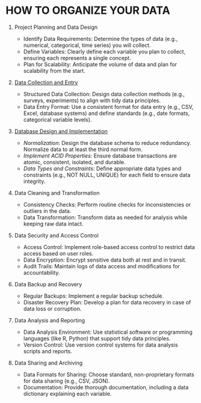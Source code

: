 # HOW TO ORGANIZE YOUR DATA

1. Project Planning and Data Design

    * Identify Data Requirements: Determine the types of data (e.g., numerical, categorical, time series) you will collect.
    * Define Variables: Clearly define each variable you plan to collect, ensuring each represents a single concept.
    * Plan for Scalability: Anticipate the volume of data and plan for scalability from the start.

2. [Data Collection and Entry](data_collection_entry.md)

    * Structured Data Collection: Design data collection methods (e.g., surveys, experiments) to align with tidy data principles.
    * Data Entry Format: Use a consistent format for data entry (e.g., CSV, Excel, database systems) and define standards (e.g., date formats, categorical variable levels).

3. [Database Design and Implementation](database_design.md)

    * _Normalization_: Design the database schema to reduce redundancy. Normalize data to at least the third normal form.
    * _Implement ACID Properties_: Ensure database transactions are atomic, consistent, isolated, and durable.
    * _Data Types and Constraints_: Define appropriate data types and constraints (e.g., NOT NULL, UNIQUE) for each field to ensure data integrity.

4. Data Cleaning and Transformation

    * Consistency Checks: Perform routine checks for inconsistencies or outliers in the data.
    * Data Transformation: Transform data as needed for analysis while keeping raw data intact.

5. Data Security and Access Control

    * Access Control: Implement role-based access control to restrict data access based on user roles.
    * Data Encryption: Encrypt sensitive data both at rest and in transit.
    * Audit Trails: Maintain logs of data access and modifications for accountability.

6. Data Backup and Recovery

    * Regular Backups: Implement a regular backup schedule.
    * Disaster Recovery Plan: Develop a plan for data recovery in case of data loss or corruption.

7. Data Analysis and Reporting

    * Data Analysis Environment: Use statistical software or programming languages (like R, Python) that support tidy data principles.
    * Version Control: Use version control systems for data analysis scripts and reports.

8. Data Sharing and Archiving

    * Data Formats for Sharing: Choose standard, non-proprietary formats for data sharing (e.g., CSV, JSON).
    * Documentation: Provide thorough documentation, including a data dictionary explaining each variable.
